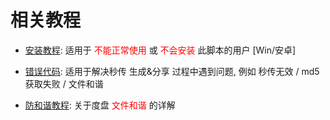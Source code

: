 # 相关教程

- [安装教程](/document/开始使用/关于脚本安装.md): 适用于<span style="color: red;"> 不能正常使用 </span>或<span style="color: red;"> 不会安装 </span>此脚本的用户 [Win/安卓]

- [错误代码](/document/常见问题/错误代码.md): 适用于解决秒传 生成&分享 过程中遇到问题, 例如 秒传无效 / md5 获取失败 / 文件和谐

- [防和谐教程](/document/预防和谐/度盘防和谐.md): 关于度盘 <span style="color: red;">文件和谐</span> 的详解
